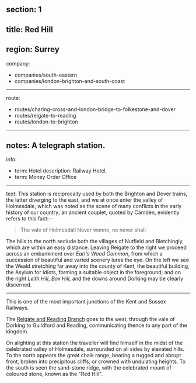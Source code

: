 section: 1
----
title: Red Hill
----
region: Surrey
----
company:
- companies/south-eastern
- companies/london-brighton-and-south-coast
----
route:
- routes/charing-cross-and-london-bridge-to-folkestone-and-dover
- routes/reigate-to-reading
- routes/london-to-brighton
----
notes: A telegraph station.
----
info:
- term: Hotel
  description: Railway Hotel.
- term: Money Order Office
----
text: This station is reciprocally used by both the Brighton and Dover trains, the latter diverging to the east, and we at once enter the valley of Holmesdale, which was noted as the scene of many conflicts in the early history of our country; an ancient couplet, quoted by Camden, evidently refers to this fact:--

> The vale of Holmesdall
> Never wonne, ne never shall.

The hills to the north seclude both the villages of Nutfield and Bletchingly, which are within an easy distance. Leaving Reigate to the right we proceed across an embankment over *Earl's Wood Common*, from which a succession of beautiful and varied scenery lures the eye. On the left we see the Weald stretching far away into the county of Kent, the beautiful building, the Asylum for Idiots, forming a suitable object in the foreground; and on the right *Leith Hill*, *Box Hill*, and the downs around Dorking may be clearly discerned.

* * *

This is one of the most important junctions of the Kent and Sussex Railways.

The [Reigate and Reading Branch](/routes/reigate-to-reading) goes to the west, through the vale of Dorking to Guildford and Reading, communicating thence to any part of the kingdom.

On alighting at this station the traveller will find himself in the midst of the celebrated valley of Holmesdale, surrounded on all sides by elevated hills. To the north appears the great chalk range, bearing a rugged and abrupt front, broken into precipitous cliffs, or crowned with undulating heights. To the south is seen the sand-stone ridge, with the celebrated mount of coloured stone, known as the "Red Hill".
